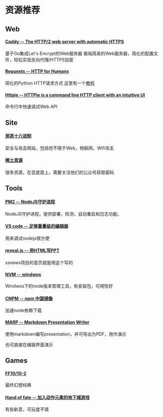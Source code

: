 # 资源推荐

## Web

#### [Caddy -- The HTTP/2 web server with automatic HTTPS](https://caddyserver.com/)

基于Go集成Let's Encrypt的Web服务器
极端简易的Web服务器，简化的配置文件，轻松实现反向代理/HTTPS加密

#### [Requests -- HTTP for Humans](http://www.python-requests.org/en/master/)

简化的Python HTTP请求方式
这里有一个[教程](http://blog.csdn.net/iloveyin/article/details/21444613)

#### [Httpie -- HTTPie is a command line HTTP client with an intuitive UI](https://httpie.org/)

命令行中快速调试Web API

## Site

#### [邪恶十六进制](http://www.evil0x.com/)
安全与攻击网站，包括但不限于Web，物联网，Wifi攻击

#### [稀土资源](https://xituqu.com/resource)
很多资源，在百度盘上，需要关注他们的公众号获取密码

## Tools

#### [PM2 -- NodeJS守护进程](https://www.npmjs.com/package/pm2)
NodeJS守护进程，提供部署，检测，自动重启和日志功能。

#### [VS code -- 足够重量级的编辑器](https://code.visualstudio.com)
用来调试nodejs很方便

#### [reveal.js -- 用HTML写PPT](http://lab.hakim.se/reveal-js/)
ssnews项目的首页就是用这个写的

#### [NVM -- windwos](https://github.com/coreybutler/nvm-windows)

Windwos下的node版本管理工具，有安装包，可用性好

#### [CNPM -- npm 中国镜像](https://npm.taobao.org/)

加速node依赖下载

#### [MARP -- Markdown Presentation Writer](https://yhatt.github.io/marp/)

使用markdown编写presentation，并可导出为PDF，用作演示

也可直接在编辑界面演示


## Games

#### [FF10/10-2](http://baike.baidu.com/link?url=nQgnVhJb-_NfC8rxHADdsEUZRVBovyz78bH-mQhQK5qFwd-1a9vNwFpQwmgy6jnnPAgneh3mIjEX93laEupqxq)

最终幻想经典

#### [Hand of fate -- 加入动作元素的地下城游戏](http://t.cn/RcdZ1mu)

有些新意，可玩度不错